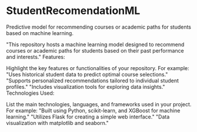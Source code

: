 # StudentRecomendationML
Predictive model for recommending courses or academic paths for students based on machine learning.

"This repository hosts a machine learning model designed to recommend courses or academic paths for students based on their past performance and interests."
Features:

Highlight the key features or functionalities of your repository. For example:
"Uses historical student data to predict optimal course selections."
"Supports personalized recommendations tailored to individual student profiles."
"Includes visualization tools for exploring data insights."
Technologies Used:

List the main technologies, languages, and frameworks used in your project. For example:
"Built using Python, scikit-learn, and XGBoost for machine learning."
"Utilizes Flask for creating a simple web interface."
"Data visualization with matplotlib and seaborn."
